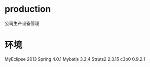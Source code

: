 production
==========

公司生产设备管理



环境
==========
MyEclipse 2013
Spring 4.0.1
Mybatis 3.2.4
Struts2 2.3.15
c3p0 0.9.2.1
